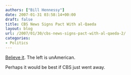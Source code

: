 ```yaml
---
authors: ["Bill Hennessy"]
date: 2007-01-31 03:58:14+00:00
draft: false
title: CBS News Signs Pact With al-Qaeda
layout: blog
url: /2007/01/30/cbs-news-signs-pact-with-al-qaeda-2/
categories:
- Politics
---
```


[Believe it](https://michellemalkin.com/archives/006793.htm).  The left is unAmerican. 




Perhaps it would be best if CBS just went away. 



